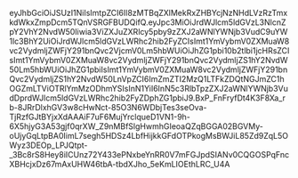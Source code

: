 eyJhbGciOiJSUzI1NiIsImtpZCI6Il8zMTBqZXlMekRxZHBYcjNzNHdLVzRzTmxkdWkxZmpDcm5TQnVSRGFBUDQifQ.eyJpc3MiOiJrdWJlcm5ldGVzL3NlcnZpY2VhY2NvdW50Iiwia3ViZXJuZXRlcy5pby9zZXJ2aWNlYWNjb3VudC9uYW1lc3BhY2UiOiJrdWJlcm5ldGVzLWRhc2hib2FyZCIsImt1YmVybmV0ZXMuaW8vc2VydmljZWFjY291bnQvc2VjcmV0Lm5hbWUiOiJhZG1pbi10b2tlbi1jcHRsZCIsImt1YmVybmV0ZXMuaW8vc2VydmljZWFjY291bnQvc2VydmljZS1hY2NvdW50Lm5hbWUiOiJhZG1pbiIsImt1YmVybmV0ZXMuaW8vc2VydmljZWFjY291bnQvc2VydmljZS1hY2NvdW50LnVpZCI6ImZmZTI2MzQ1LTFkZDQtNGJmZC1hOGZmLTViOTRlYmMzODhmYSIsInN1YiI6InN5c3RlbTpzZXJ2aWNlYWNjb3VudDprdWJlcm5ldGVzLWRhc2hib2FyZDphZG1pbiJ9.BxP_FnFryfDt4K3F8Xa_rb-8JRrDlxhGV3w8cHwNct-85O3N6WDbjTes3seOva-TjRzfGJtBYjxXdAAAiF7uF6MujYrclqueD1VN1-9h-6X5hjyG3A53gjf0qrXW_Z9nMBfSlgHwmhGIeoaQZqBGGA02BGVMy-oUjyGqLtpBA0IimL7segh5HDSz4LbfHijkkGFdOTPkogMsBWJiL85Zd9ZqL5OWyz3DEOp_LPJQtpt-_3Bc8rS8Hey8iICUnz72Y433ePNxbeYnRR0V7mFGJpdSIANv0CQGOSPqFncXBHcjxDz67mAxUHW46tbA-tbdXJho_5eKmLIOEthLRC_U4A